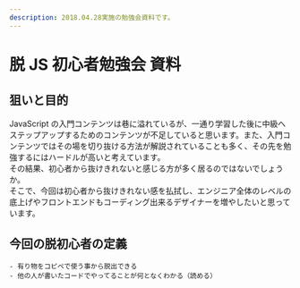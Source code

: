 ```yaml
---
description: 2018.04.28実施の勉強会資料です。
---
```


# 脱 JS 初心者勉強会 資料

## 狙いと目的

JavaScript の入門コンテンツは巷に溢れているが、一通り学習した後に中級へステップアップするためのコンテンツが不足していると思います。また、入門コンテンツではその場を切り抜ける方法が解説されていることも多く、その先を勉強するにはハードルが高いと考えています。  
その結果、初心者から抜けきれないと感じる方が多く居るのではないでしょうか。  
そこで、今回は初心者から抜けきれない感を払拭し、エンジニア全体のレベルの底上げやフロントエンドもコーディング出来るデザイナーを増やしたいと思っています。

## 今回の脱初心者の定義

    - 有り物をコピペで使う事から脱出できる
    - 他の人が書いたコードでやってることが何となくわかる（読める）
